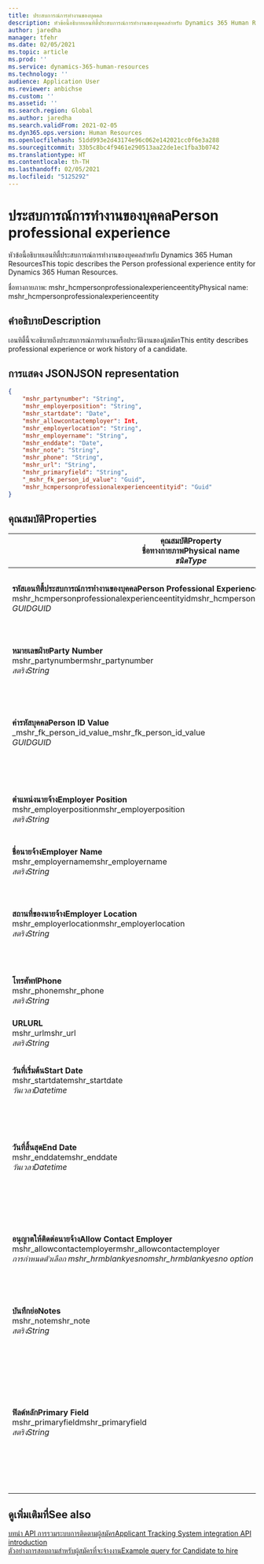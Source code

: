 ```yaml
---
title: ประสบการณ์การทำงานของบุคคล
description: หัวข้อนี้อธิบายเอนทิตี้ประสบการณ์การทำงานของบุคคลสำหรับ Dynamics 365 Human Resources
author: jaredha
manager: tfehr
ms.date: 02/05/2021
ms.topic: article
ms.prod: ''
ms.service: dynamics-365-human-resources
ms.technology: ''
audience: Application User
ms.reviewer: anbichse
ms.custom: ''
ms.assetid: ''
ms.search.region: Global
ms.author: jaredha
ms.search.validFrom: 2021-02-05
ms.dyn365.ops.version: Human Resources
ms.openlocfilehash: 51dd993e2d43174e96c062e142021cc0f6e3a288
ms.sourcegitcommit: 33b5c8bc4f9461e290513aa22de1ec1fba3b0742
ms.translationtype: HT
ms.contentlocale: th-TH
ms.lasthandoff: 02/05/2021
ms.locfileid: "5125292"
---
```

# <a name="person-professional-experience"></a><span data-ttu-id="724cc-103">ประสบการณ์การทำงานของบุคคล</span><span class="sxs-lookup"><span data-stu-id="724cc-103">Person professional experience</span></span>

<span data-ttu-id="724cc-104">หัวข้อนี้อธิบายเอนทิตี้ประสบการณ์การทำงานของบุคคลสำหรับ Dynamics 365 Human Resources</span><span class="sxs-lookup"><span data-stu-id="724cc-104">This topic describes the Person professional experience entity for Dynamics 365 Human Resources.</span></span>

<span data-ttu-id="724cc-105">ชื่อทางกายภาพ: mshr_hcmpersonprofessionalexperienceentity</span><span class="sxs-lookup"><span data-stu-id="724cc-105">Physical name: mshr_hcmpersonprofessionalexperienceentity</span></span>

## <a name="description"></a><span data-ttu-id="724cc-106">คำอธิบาย</span><span class="sxs-lookup"><span data-stu-id="724cc-106">Description</span></span>

<span data-ttu-id="724cc-107">เอนทิตี้นี้จะอธิบายถึงประสบการณ์การทำงานหรือประวัติงานของผู้สมัคร</span><span class="sxs-lookup"><span data-stu-id="724cc-107">This entity describes professional experience or work history of a candidate.</span></span>

## <a name="json-representation"></a><span data-ttu-id="724cc-108">การแสดง JSON</span><span class="sxs-lookup"><span data-stu-id="724cc-108">JSON representation</span></span>

```json
{
    "mshr_partynumber": "String",
    "mshr_employerposition": "String",
    "mshr_startdate": "Date",
    "mshr_allowcontactemployer": Int,
    "mshr_employerlocation": "String",
    "mshr_employername": "String",
    "mshr_enddate": "Date",
    "mshr_note": "String",
    "mshr_phone": "String",
    "mshr_url": "String",
    "mshr_primaryfield": "String",
    "_mshr_fk_person_id_value": "Guid",
    "mshr_hcmpersonprofessionalexperienceentityid": "Guid"
}
```

## <a name="properties"></a><span data-ttu-id="724cc-109">คุณสมบัติ</span><span class="sxs-lookup"><span data-stu-id="724cc-109">Properties</span></span>

| <span data-ttu-id="724cc-110">คุณสมบัติ</span><span class="sxs-lookup"><span data-stu-id="724cc-110">Property</span></span><br><span data-ttu-id="724cc-111">**ชื่อทางกายภาพ**</span><span class="sxs-lookup"><span data-stu-id="724cc-111">**Physical name**</span></span><br><span data-ttu-id="724cc-112">**_ชนิด_**</span><span class="sxs-lookup"><span data-stu-id="724cc-112">**_Type_**</span></span> | <span data-ttu-id="724cc-113">ใช้</span><span class="sxs-lookup"><span data-stu-id="724cc-113">Use</span></span> | <span data-ttu-id="724cc-114">คำอธิบาย</span><span class="sxs-lookup"><span data-stu-id="724cc-114">Description</span></span> |
| --- | --- | --- |
| <span data-ttu-id="724cc-115">**รหัสเอนทิตี้ประสบการณ์การทำงานของบุคคล**</span><span class="sxs-lookup"><span data-stu-id="724cc-115">**Person Professional Experience Entity ID**</span></span><br><span data-ttu-id="724cc-116">mshr_hcmpersonprofessionalexperienceentityid</span><span class="sxs-lookup"><span data-stu-id="724cc-116">mshr_hcmpersonprofessionalexperienceentityid</span></span><br><span data-ttu-id="724cc-117">*GUID*</span><span class="sxs-lookup"><span data-stu-id="724cc-117">*GUID*</span></span> | <span data-ttu-id="724cc-118">อ่านอย่างเดียว</span><span class="sxs-lookup"><span data-stu-id="724cc-118">Read-only</span></span><br><span data-ttu-id="724cc-119">จำเป็นต้องระบุ</span><span class="sxs-lookup"><span data-stu-id="724cc-119">Required</span></span> | <span data-ttu-id="724cc-120">ตัวระบุเฉพาะที่ระบบสร้างขึ้นสำหรับบันทึกเอนทิตี้</span><span class="sxs-lookup"><span data-stu-id="724cc-120">System-generated unique identifier for the entity record.</span></span> |
| <span data-ttu-id="724cc-121">**หมายเลขฝ่าย**</span><span class="sxs-lookup"><span data-stu-id="724cc-121">**Party Number**</span></span><br><span data-ttu-id="724cc-122">mshr_partynumber</span><span class="sxs-lookup"><span data-stu-id="724cc-122">mshr_partynumber</span></span><br><span data-ttu-id="724cc-123">*สตริง*</span><span class="sxs-lookup"><span data-stu-id="724cc-123">*String*</span></span> | <span data-ttu-id="724cc-124">อ่าน/เขียน</span><span class="sxs-lookup"><span data-stu-id="724cc-124">Read/write</span></span><br><span data-ttu-id="724cc-125">จำเป็นต้องระบุ</span><span class="sxs-lookup"><span data-stu-id="724cc-125">Required</span></span> | <span data-ttu-id="724cc-126">ตัวระบุเฉพาะของเรกคอร์ดบุคคลสำหรับผู้สมัคร</span><span class="sxs-lookup"><span data-stu-id="724cc-126">Unique identifier of the person record for the candidate.</span></span> |
| <span data-ttu-id="724cc-127">**ค่ารหัสบุคคล**</span><span class="sxs-lookup"><span data-stu-id="724cc-127">**Person ID Value**</span></span><br><span data-ttu-id="724cc-128">_mshr_fk_person_id_value</span><span class="sxs-lookup"><span data-stu-id="724cc-128">_mshr_fk_person_id_value</span></span><br><span data-ttu-id="724cc-129">*GUID*</span><span class="sxs-lookup"><span data-stu-id="724cc-129">*GUID*</span></span> | <span data-ttu-id="724cc-130">อ่านอย่างเดียว</span><span class="sxs-lookup"><span data-stu-id="724cc-130">Read-only</span></span><br><span data-ttu-id="724cc-131">จำเป็นต้องระบุ</span><span class="sxs-lookup"><span data-stu-id="724cc-131">Required</span></span><br><span data-ttu-id="724cc-132">คีย์นอก: mshr_dirpersonentityid ของ mshr_dirpersonentity</span><span class="sxs-lookup"><span data-stu-id="724cc-132">Foreign key: mshr_dirpersonentityid of mshr_dirpersonentity</span></span> | <span data-ttu-id="724cc-133">ตัวระบุเฉพาะที่ระบบสร้างขึ้นสำหรับเรกคอร์ดเอนทิตี้บุคคล</span><span class="sxs-lookup"><span data-stu-id="724cc-133">System-generated unique identifier of the person entity record.</span></span> |
| <span data-ttu-id="724cc-134">**ตําแหน่งนายจ้าง**</span><span class="sxs-lookup"><span data-stu-id="724cc-134">**Employer Position**</span></span><br><span data-ttu-id="724cc-135">mshr_employerposition</span><span class="sxs-lookup"><span data-stu-id="724cc-135">mshr_employerposition</span></span><br><span data-ttu-id="724cc-136">*สตริง*</span><span class="sxs-lookup"><span data-stu-id="724cc-136">*String*</span></span> | <span data-ttu-id="724cc-137">อ่าน/เขียน</span><span class="sxs-lookup"><span data-stu-id="724cc-137">Read/write</span></span><br><span data-ttu-id="724cc-138">จำเป็นต้องระบุ</span><span class="sxs-lookup"><span data-stu-id="724cc-138">Required</span></span> | <span data-ttu-id="724cc-139">ตําแหน่งที่ค้างอยู่โดนผู้สมัครขณะอยู่ภายใต้การจ้างงาน</span><span class="sxs-lookup"><span data-stu-id="724cc-139">The position title held by the candidate while under employment.</span></span> |
| <span data-ttu-id="724cc-140">**ชื่อนายจ้าง**</span><span class="sxs-lookup"><span data-stu-id="724cc-140">**Employer Name**</span></span><br><span data-ttu-id="724cc-141">mshr_employername</span><span class="sxs-lookup"><span data-stu-id="724cc-141">mshr_employername</span></span><br><span data-ttu-id="724cc-142">*สตริง*</span><span class="sxs-lookup"><span data-stu-id="724cc-142">*String*</span></span> | <span data-ttu-id="724cc-143">อ่าน/เขียน</span><span class="sxs-lookup"><span data-stu-id="724cc-143">Read/write</span></span><br><span data-ttu-id="724cc-144">จำเป็นต้องระบุ</span><span class="sxs-lookup"><span data-stu-id="724cc-144">Required</span></span> | <span data-ttu-id="724cc-145">ชื่อของนายจ้าง</span><span class="sxs-lookup"><span data-stu-id="724cc-145">The name of the employer.</span></span> |
| <span data-ttu-id="724cc-146">**สถานที่ของนายจ้าง**</span><span class="sxs-lookup"><span data-stu-id="724cc-146">**Employer Location**</span></span><br><span data-ttu-id="724cc-147">mshr_employerlocation</span><span class="sxs-lookup"><span data-stu-id="724cc-147">mshr_employerlocation</span></span><br><span data-ttu-id="724cc-148">*สตริง*</span><span class="sxs-lookup"><span data-stu-id="724cc-148">*String*</span></span> | <span data-ttu-id="724cc-149">อ่าน/เขียน</span><span class="sxs-lookup"><span data-stu-id="724cc-149">Read/write</span></span><br><span data-ttu-id="724cc-150">ไม่จำเป็นต้องระบุ</span><span class="sxs-lookup"><span data-stu-id="724cc-150">Optional</span></span> | <span data-ttu-id="724cc-151">สถานที่ของนายจ้าง</span><span class="sxs-lookup"><span data-stu-id="724cc-151">The employer’s location.</span></span> <span data-ttu-id="724cc-152">ความยาวสูงสุด: 60</span><span class="sxs-lookup"><span data-stu-id="724cc-152">Max length: 60.</span></span> <span data-ttu-id="724cc-153">ไม่มีรูปแบบที่กําหนดหรือจำป็น</span><span class="sxs-lookup"><span data-stu-id="724cc-153">No specific format defined or required.</span></span> |
| <span data-ttu-id="724cc-154">**โทรศัพท์**</span><span class="sxs-lookup"><span data-stu-id="724cc-154">**Phone**</span></span><br><span data-ttu-id="724cc-155">mshr_phone</span><span class="sxs-lookup"><span data-stu-id="724cc-155">mshr_phone</span></span><br><span data-ttu-id="724cc-156">*สตริง*</span><span class="sxs-lookup"><span data-stu-id="724cc-156">*String*</span></span> | <span data-ttu-id="724cc-157">อ่าน/เขียน</span><span class="sxs-lookup"><span data-stu-id="724cc-157">Read/write</span></span><br><span data-ttu-id="724cc-158">ไม่จำเป็นต้องระบุ</span><span class="sxs-lookup"><span data-stu-id="724cc-158">Optional</span></span> | <span data-ttu-id="724cc-159">หมายเลขโทรศัพท์ของนายจ้าง</span><span class="sxs-lookup"><span data-stu-id="724cc-159">The employer’s phone number.</span></span> |
| <span data-ttu-id="724cc-160">**URL**</span><span class="sxs-lookup"><span data-stu-id="724cc-160">**URL**</span></span><br><span data-ttu-id="724cc-161">mshr_url</span><span class="sxs-lookup"><span data-stu-id="724cc-161">mshr_url</span></span><br><span data-ttu-id="724cc-162">*สตริง*</span><span class="sxs-lookup"><span data-stu-id="724cc-162">*String*</span></span> | <span data-ttu-id="724cc-163">อ่าน/เขียน</span><span class="sxs-lookup"><span data-stu-id="724cc-163">Read/write</span></span><br><span data-ttu-id="724cc-164">ไม่จำเป็นต้องระบุ</span><span class="sxs-lookup"><span data-stu-id="724cc-164">Optional</span></span> | <span data-ttu-id="724cc-165">URL ของเว็บไซต์ของนายจ้าง</span><span class="sxs-lookup"><span data-stu-id="724cc-165">The URL of the employer’s website.</span></span> |
| <span data-ttu-id="724cc-166">**วันที่เริ่มต้น**</span><span class="sxs-lookup"><span data-stu-id="724cc-166">**Start Date**</span></span><br><span data-ttu-id="724cc-167">mshr_startdate</span><span class="sxs-lookup"><span data-stu-id="724cc-167">mshr_startdate</span></span><br><span data-ttu-id="724cc-168">*วันเวลา*</span><span class="sxs-lookup"><span data-stu-id="724cc-168">*Datetime*</span></span> | <span data-ttu-id="724cc-169">อ่าน/เขียน</span><span class="sxs-lookup"><span data-stu-id="724cc-169">Read/write</span></span><br><span data-ttu-id="724cc-170">จำเป็นต้องระบุ</span><span class="sxs-lookup"><span data-stu-id="724cc-170">Required</span></span> | <span data-ttu-id="724cc-171">วันที่เริ่มต้นของการจ้างงานของผู้สมัคร</span><span class="sxs-lookup"><span data-stu-id="724cc-171">The start date of the candidate’s employment.</span></span> |
| <span data-ttu-id="724cc-172">**วันที่สิ้นสุด**</span><span class="sxs-lookup"><span data-stu-id="724cc-172">**End Date**</span></span><br><span data-ttu-id="724cc-173">mshr_enddate</span><span class="sxs-lookup"><span data-stu-id="724cc-173">mshr_enddate</span></span><br><span data-ttu-id="724cc-174">*วันเวลา*</span><span class="sxs-lookup"><span data-stu-id="724cc-174">*Datetime*</span></span> | <span data-ttu-id="724cc-175">อ่าน/เขียน</span><span class="sxs-lookup"><span data-stu-id="724cc-175">Read/write</span></span><br><span data-ttu-id="724cc-176">ไม่จำเป็นต้องระบุ</span><span class="sxs-lookup"><span data-stu-id="724cc-176">Optional</span></span> | <span data-ttu-id="724cc-177">วันที่สิ้นสุดของการจ้างงานของผู้สมัครหรือ null ถ้าผู้สมัครยังคงได้รับการว่าจ้างที่นี่</span><span class="sxs-lookup"><span data-stu-id="724cc-177">The end date of the candidate’s employment, or null if the candidate is still employed here.</span></span> |
| <span data-ttu-id="724cc-178">**อนุญาตให้ติดต่อนายจ้าง**</span><span class="sxs-lookup"><span data-stu-id="724cc-178">**Allow Contact Employer**</span></span><br><span data-ttu-id="724cc-179">mshr_allowcontactemployer</span><span class="sxs-lookup"><span data-stu-id="724cc-179">mshr_allowcontactemployer</span></span><br><span data-ttu-id="724cc-180">*การกำหนดตัวเลือก mshr_hrmblankyesno*</span><span class="sxs-lookup"><span data-stu-id="724cc-180">*mshr_hrmblankyesno option set*</span></span> | <span data-ttu-id="724cc-181">อ่าน/เขียน</span><span class="sxs-lookup"><span data-stu-id="724cc-181">Read/write</span></span><br><span data-ttu-id="724cc-182">ไม่จำเป็นต้องระบุ</span><span class="sxs-lookup"><span data-stu-id="724cc-182">Optional</span></span> | <span data-ttu-id="724cc-183">ระบุว่าผู้สมัครอนุญาตให้ติดต่อนายจ้างก่อนหน้านี้หรือไม่</span><span class="sxs-lookup"><span data-stu-id="724cc-183">Signifies whether the candidate allows contacting the previous employer.</span></span> |
| <span data-ttu-id="724cc-184">**บันทึกย่อ**</span><span class="sxs-lookup"><span data-stu-id="724cc-184">**Notes**</span></span><br><span data-ttu-id="724cc-185">mshr_note</span><span class="sxs-lookup"><span data-stu-id="724cc-185">mshr_note</span></span><br><span data-ttu-id="724cc-186">*สตริง*</span><span class="sxs-lookup"><span data-stu-id="724cc-186">*String*</span></span> | <span data-ttu-id="724cc-187">อ่าน/เขียน</span><span class="sxs-lookup"><span data-stu-id="724cc-187">Read/write</span></span><br><span data-ttu-id="724cc-188">ไม่จำเป็นต้องระบุ</span><span class="sxs-lookup"><span data-stu-id="724cc-188">Optional</span></span> | <span data-ttu-id="724cc-189">หมายเหตุที่ใช้โดยผู้สรรหาหรือผู้จัดการการจ้างงาน</span><span class="sxs-lookup"><span data-stu-id="724cc-189">Notes for use by the recruiter or hiring manager.</span></span> |
| <span data-ttu-id="724cc-190">**ฟิลด์หลัก**</span><span class="sxs-lookup"><span data-stu-id="724cc-190">**Primary Field**</span></span><br><span data-ttu-id="724cc-191">mshr_primaryfield</span><span class="sxs-lookup"><span data-stu-id="724cc-191">mshr_primaryfield</span></span><br><span data-ttu-id="724cc-192">*สตริง*</span><span class="sxs-lookup"><span data-stu-id="724cc-192">*String*</span></span> | <span data-ttu-id="724cc-193">อ่านอย่างเดียว</span><span class="sxs-lookup"><span data-stu-id="724cc-193">Read-only</span></span><br><span data-ttu-id="724cc-194">จำเป็นต้องระบุ</span><span class="sxs-lookup"><span data-stu-id="724cc-194">Required</span></span> | <span data-ttu-id="724cc-195">ฟิลด์ที่ใช้เป็นตัวระบุหลักของบันทึกเอนทิตี้</span><span class="sxs-lookup"><span data-stu-id="724cc-195">Field used as a primary identifier of the entity record.</span></span> <span data-ttu-id="724cc-196">ชุดของหมายเลขฝ่าย วันที่เริ่มต้น ตําแหน่งนายจ้าง และชื่อนายจ้าง</span><span class="sxs-lookup"><span data-stu-id="724cc-196">Combination of party number, start date, employer position, and employer name.</span></span> |

## <a name="see-also"></a><span data-ttu-id="724cc-197">ดูเพิ่มเติมที่</span><span class="sxs-lookup"><span data-stu-id="724cc-197">See also</span></span>

[<span data-ttu-id="724cc-198">บทนํา API การรวมระบบการติดตามผู้สมัคร</span><span class="sxs-lookup"><span data-stu-id="724cc-198">Applicant Tracking System integration API introduction</span></span>](hr-admin-integration-ats-api-introduction.md)<br>
[<span data-ttu-id="724cc-199">ตัวอย่างการสอบถามสำหรับผู้สมัครที่จะจ้างงาน</span><span class="sxs-lookup"><span data-stu-id="724cc-199">Example query for Candidate to hire</span></span>](hr-admin-integration-ats-api-candidate-to-hire-example-query.md)

